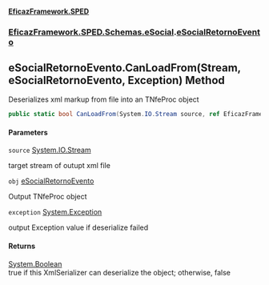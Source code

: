 #### [EficazFramework.SPED](EficazFrameworkSPED.md 'EficazFramework SPED')
### [EficazFramework.SPED.Schemas.eSocial](EficazFramework.SPED.Schemas.eSocial.md 'EficazFramework.SPED.Schemas.eSocial').[eSocialRetornoEvento](EficazFramework.SPED.Schemas.eSocial/eSocialRetornoEvento.md 'EficazFramework.SPED.Schemas.eSocial.eSocialRetornoEvento')

## eSocialRetornoEvento.CanLoadFrom(Stream, eSocialRetornoEvento, Exception) Method

Deserializes xml markup from file into an TNfeProc object

```csharp
public static bool CanLoadFrom(System.IO.Stream source, ref EficazFramework.SPED.Schemas.eSocial.eSocialRetornoEvento obj, ref System.Exception exception);
```
#### Parameters

<a name='EficazFramework.SPED.Schemas.eSocial.eSocialRetornoEvento.CanLoadFrom(System.IO.Stream,EficazFramework.SPED.Schemas.eSocial.eSocialRetornoEvento,System.Exception).source'></a>

`source` [System.IO.Stream](https://docs.microsoft.com/en-us/dotnet/api/System.IO.Stream 'System.IO.Stream')

target stream of outupt xml file

<a name='EficazFramework.SPED.Schemas.eSocial.eSocialRetornoEvento.CanLoadFrom(System.IO.Stream,EficazFramework.SPED.Schemas.eSocial.eSocialRetornoEvento,System.Exception).obj'></a>

`obj` [eSocialRetornoEvento](EficazFramework.SPED.Schemas.eSocial/eSocialRetornoEvento.md 'EficazFramework.SPED.Schemas.eSocial.eSocialRetornoEvento')

Output TNfeProc object

<a name='EficazFramework.SPED.Schemas.eSocial.eSocialRetornoEvento.CanLoadFrom(System.IO.Stream,EficazFramework.SPED.Schemas.eSocial.eSocialRetornoEvento,System.Exception).exception'></a>

`exception` [System.Exception](https://docs.microsoft.com/en-us/dotnet/api/System.Exception 'System.Exception')

output Exception value if deserialize failed

#### Returns
[System.Boolean](https://docs.microsoft.com/en-us/dotnet/api/System.Boolean 'System.Boolean')  
true if this XmlSerializer can deserialize the object; otherwise, false